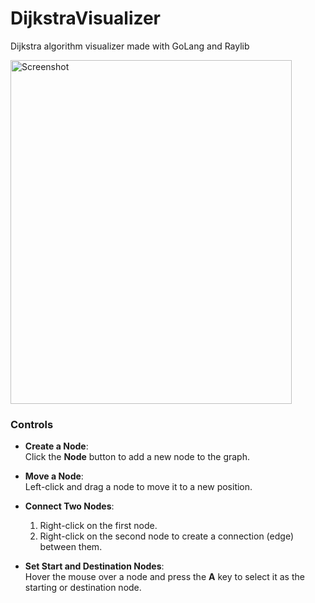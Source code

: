 # DijkstraVisualizer
Dijkstra algorithm visualizer made with GoLang and Raylib

<img src="https://github.com/user-attachments/assets/f5cc8d73-93b3-4a7f-a24f-f3109677aa1a" alt="Screenshot" width="450" height="550">

### Controls  
- **Create a Node**:  
  Click the **Node** button to add a new node to the graph.  

- **Move a Node**:  
  Left-click and drag a node to move it to a new position.  

- **Connect Two Nodes**:  
  1. Right-click on the first node.  
  2. Right-click on the second node to create a connection (edge) between them.  

- **Set Start and Destination Nodes**:  
  Hover the mouse over a node and press the **A** key to select it as the starting or destination node.  
